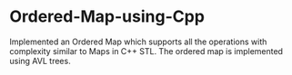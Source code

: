 # Ordered-Map-using-Cpp

Implemented an Ordered Map which supports all the operations with complexity similar to  Maps in C++ STL. The ordered map is implemented using AVL trees.
